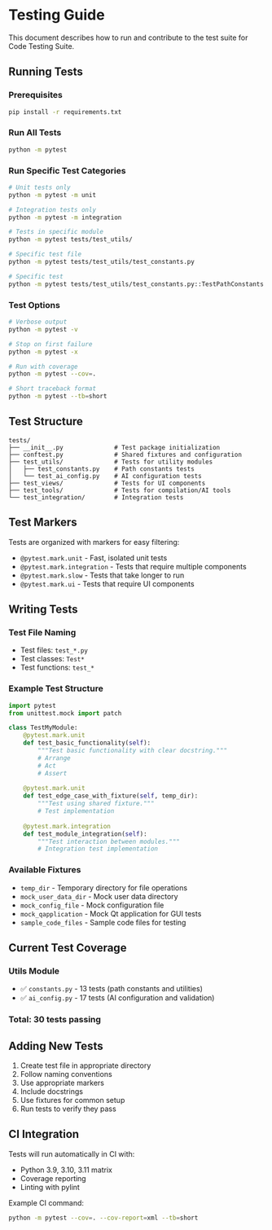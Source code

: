 # Testing Guide

This document describes how to run and contribute to the test suite for Code Testing Suite.

## Running Tests

### Prerequisites
```bash
pip install -r requirements.txt
```

### Run All Tests
```bash
python -m pytest
```

### Run Specific Test Categories
```bash
# Unit tests only
python -m pytest -m unit

# Integration tests only  
python -m pytest -m integration

# Tests in specific module
python -m pytest tests/test_utils/

# Specific test file
python -m pytest tests/test_utils/test_constants.py

# Specific test
python -m pytest tests/test_utils/test_constants.py::TestPathConstants::test_project_root_exists
```

### Test Options
```bash
# Verbose output
python -m pytest -v

# Stop on first failure
python -m pytest -x

# Run with coverage
python -m pytest --cov=.

# Short traceback format
python -m pytest --tb=short
```

## Test Structure

```
tests/
├── __init__.py              # Test package initialization
├── conftest.py              # Shared fixtures and configuration
├── test_utils/              # Tests for utility modules
│   ├── test_constants.py    # Path constants tests
│   └── test_ai_config.py    # AI configuration tests
├── test_views/              # Tests for UI components
├── test_tools/              # Tests for compilation/AI tools
└── test_integration/        # Integration tests
```

## Test Markers

Tests are organized with markers for easy filtering:

- `@pytest.mark.unit` - Fast, isolated unit tests
- `@pytest.mark.integration` - Tests that require multiple components
- `@pytest.mark.slow` - Tests that take longer to run  
- `@pytest.mark.ui` - Tests that require UI components

## Writing Tests

### Test File Naming
- Test files: `test_*.py`
- Test classes: `Test*`
- Test functions: `test_*`

### Example Test Structure
```python
import pytest
from unittest.mock import patch

class TestMyModule:
    @pytest.mark.unit
    def test_basic_functionality(self):
        """Test basic functionality with clear docstring."""
        # Arrange
        # Act  
        # Assert
        
    @pytest.mark.unit
    def test_edge_case_with_fixture(self, temp_dir):
        """Test using shared fixture."""
        # Test implementation
        
    @pytest.mark.integration
    def test_module_integration(self):
        """Test interaction between modules."""
        # Integration test implementation
```

### Available Fixtures

- `temp_dir` - Temporary directory for file operations
- `mock_user_data_dir` - Mock user data directory
- `mock_config_file` - Mock configuration file
- `mock_qapplication` - Mock Qt application for GUI tests
- `sample_code_files` - Sample code files for testing

## Current Test Coverage

### Utils Module
- ✅ `constants.py` - 13 tests (path constants and utilities)
- ✅ `ai_config.py` - 17 tests (AI configuration and validation)

### Total: 30 tests passing

## Adding New Tests

1. Create test file in appropriate directory
2. Follow naming conventions
3. Use appropriate markers
4. Include docstrings
5. Use fixtures for common setup
6. Run tests to verify they pass

## CI Integration

Tests will run automatically in CI with:
- Python 3.9, 3.10, 3.11 matrix
- Coverage reporting
- Linting with pylint

Example CI command:
```bash
python -m pytest --cov=. --cov-report=xml --tb=short
```
